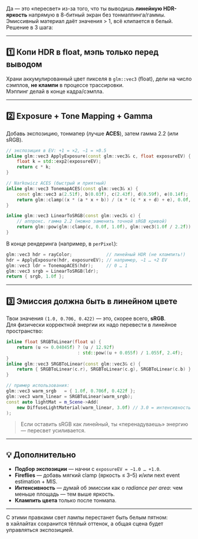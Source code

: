 Да — это «пересвет» из-за того, что ты выводишь **линейную HDR-яркость** напрямую в 8-битный экран без тонмаппинга/гаммы.  
Эмиссивный материал даёт значения > 1, всё клипается в белый.  
Решение в 3 шага:

---

## 1️⃣ Копи HDR в float, мэпь только перед выводом
Храни аккумулированный цвет пикселя в `glm::vec3` (float), дели на число сэмплов, **не клампи** в процессе трассировки.  
Мэппинг делай в конце кадра/сэмпла.

---

## 2️⃣ Exposure + Tone Mapping + Gamma
Добавь экспозицию, тонмапер (лучше **ACES**), затем гамма 2.2 (или sRGB).

```cpp
// экспозиция в EV: +1 = ×2, −1 = ×0.5
inline glm::vec3 ApplyExposure(const glm::vec3& c, float exposureEV) {
    float k = std::exp2(exposureEV);
    return c * k;
}

// Narkowicz ACES (быстрый и приятный)
inline glm::vec3 TonemapACES(const glm::vec3& x) {
    const glm::vec3 a(2.51f), b(0.03f), c(2.43f), d(0.59f), e(0.14f);
    return glm::clamp((x * (a * x + b)) / (x * (c * x + d) + e), 0.0f, 1.0f);
}

inline glm::vec3 LinearToSRGB(const glm::vec3& c) {
    // аппрокс. гамма 2.2 (можно заменить точной sRGB кривой)
    return glm::pow(glm::clamp(c, 0.0f, 1.0f), glm::vec3(1.0f / 2.2f));
}
```

В конце рендеринга (например, в `perPixel`):

```cpp
glm::vec3 hdr = rayColor;             // линейный HDR (не клампить!)
hdr = ApplyExposure(hdr, exposureEV); // например, −1 … +2 EV
glm::vec3 ldr = TonemapACES(hdr);     // 0 … 1
glm::vec3 srgb = LinearToSRGB(ldr);
return { srgb, 1.0f };
```

---

## 3️⃣ Эмиссия должна быть в линейном цвете
Твои значения `(1.0, 0.706, 0.422)` — это, скорее всего, **sRGB**.  
Для физически корректной энергии их надо перевести в линейное пространство:

```cpp
inline float SRGBToLinear(float u) {
    return (u <= 0.04045f) ? (u / 12.92f)
                           : std::pow((u + 0.055f) / 1.055f, 2.4f);
}
inline glm::vec3 SRGBToLinear(const glm::vec3& c) {
    return { SRGBToLinear(c.r), SRGBToLinear(c.g), SRGBToLinear(c.b) };
}

// пример использования:
glm::vec3 warm_srgb   = { 1.0f, 0.706f, 0.422f };
glm::vec3 warm_linear = SRGBToLinear(warm_srgb);
const auto lightMat = m_Scene->Add(
    new DiffuseLightMaterial(warm_linear, 3.0f) // 3.0 = интенсивность
);
```

> Если оставить sRGB как линейный, ты «перенадуваешь» энергию — пересвет усиливается.

---

## 💡 Дополнительно

- **Подбор экспозиции** — начни с `exposureEV = −1.0 … +1.0`.  
- **Fireflies** — добавь мягкий clamp (яркость ≤ 3–5) и/или next event estimation + MIS.  
- **Интенсивность** — думай об эмиссии как о *radiance per area*: чем меньше площадь — тем выше яркость.  
- **Клампить цвета** только после тонмапа.

---

С этими правками свет лампы перестанет быть белым пятном:  
в хайлайтах сохранится тёплый оттенок, а общая сцена будет управляться экспозицией.
